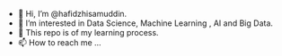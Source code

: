 - 👋 Hi, I’m @hafidzhisamuddin.
- 👀 I’m interested in Data Science, Machine Learning , AI and Big Data.
- 🌱 This repo is of my learning process.
- 📫 How to reach me ...

<!---
hafidzhisamuddin/hafidzhisamuddin is a ✨ special ✨ repository because its `README.md` (this file) appears on your GitHub profile.
You can click the Preview link to take a look at your changes.
--->
